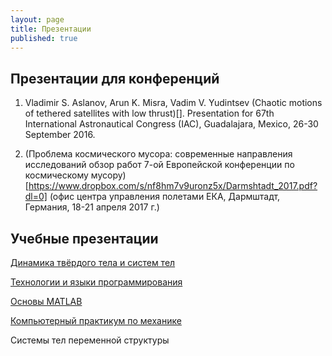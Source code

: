 ```yaml
---
layout: page
title: Презентации
published: true
---
```


## Презентации для конференций

1. Vladimir S. Aslanov, Arun K. Misra, Vadim V. Yudintsev (Chaotic motions of tethered satellites with low thrust)[]. 
Presentation for 67th International Astronautical Congress (IAC), Guadalajara, Mexico, 26-30 September 2016.

1. (Проблема космического мусора: современные направления исследований обзор работ 7-ой Европейской конференции по космическому мусору)[https://www.dropbox.com/s/nf8hm7v9uronz5x/Darmshtadt_2017.pdf?dl=0] (офис центра управления полетами ЕКА, Дармштадт, Германия, 18-21 апреля 2017 г.)


## Учебные презентации

[Динамика твёрдого тела и систем тел](multibody.md)

[Технологии и языки программирования](python.md)

[Основы MATLAB](matlab.md)

[Компьютерный практикум по механике](comp_mechanics.md)

Системы тел переменной структуры
